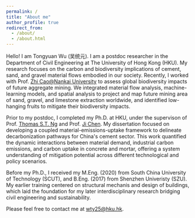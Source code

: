```yaml
---
permalink: /
title: "About me"
author_profile: true
redirect_from: 
  - /about/
  - /about.html
---
```


Hello! I am Tongyuan Wu (吴统元). I am a postdoc researcher in the Department of Civil Engineering at The University of Hong Kong (HKU). My research focuses on the carbon and biodiversity implications of cement, sand, and gravel material flows embodied in our society. Recently, I worked with Prof. <a href="https://www.x-mol.com/groups/safari?lang=en" target="_blank" rel="noopener noreferrer">Zhi Cao@Nankai University</a> to assess global biodiversity impacts of future aggregate mining. We integrated material flow analysis, machine-learning models, and spatial analysis to project and map future mining area of sand, gravel, and limestone extraction worldwide, and identified low-hanging fruits to mitigate their biodiversity impacts.   
  
Prior to my postdoc, I completed my Ph.D. at HKU, under the supervison of Prof. <a href="https://scholars.cityu.edu.hk/en/persons/thomasng" target="_blank" rel="noopener noreferrer">Thomas S.T. Ng</a> and Prof. <a href="https://www.civil.hku.hk/pp-chenj.html" target="_blank" rel="noopener noreferrer">Ji Chen</a>. My dissertation focused on developing a coupled material-emissions-uptake framework to delineate decarbonization pathways for China's cement sector. This work quantified the dynamic interactions between material demand, industrial carbon emissions, and carbon uptake in concrete and mortar, offering a system understanding of mitigation potential across different technological and policy scenarios.  
  
Before my Ph.D., I received my M.Eng. (2020) from South China University of Technology (SCUT), and B.Eng. (2017) from Shenzhen Univeristy (SZU). My earlier training centered on structural mechanis and design of buildings, which laid the foundation for my later interdisciplinary research bridging civil engineering and sustainability.  

Please feel free to contact me at <u>wty25@hku.hk</u>.